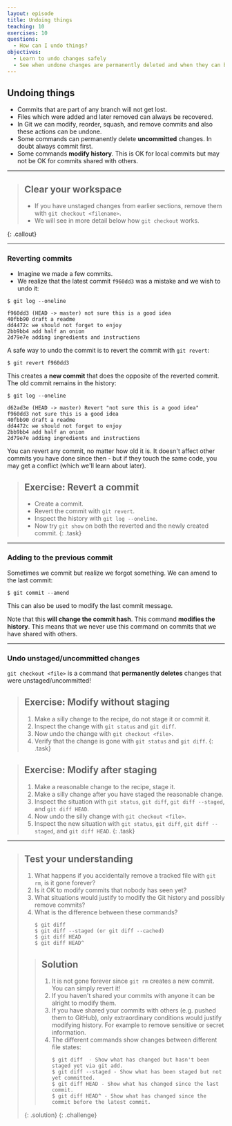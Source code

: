 ```yaml
---
layout: episode
title: Undoing things
teaching: 10
exercises: 10
questions:
  - How can I undo things?
objectives:
  - Learn to undo changes safely
  - See when undone changes are permanently deleted and when they can be retrieved
---
```


## Undoing things

- Commits that are part of any branch will not get lost.
- Files which were added and later removed can always be recovered.
- In Git we can modify, reorder, squash, and remove commits and also these actions can be undone.
- Some commands can permanently delete **uncommitted** changes. In doubt always commit first.
- Some commands **modify history**. This is OK for local commits but may not be OK for commits shared
  with others.

---

> ## Clear your workspace
>
> - If you have unstaged changes from earlier sections, remove them with `git checkout <filename>`.
> - We will see in more detail below how `git checkout` works.
> 
{: .callout}

---

### Reverting commits

- Imagine we made a few commits.
- We realize that the latest commit `f960dd3` was a mistake and we wish to undo it:

```
$ git log --oneline

f960dd3 (HEAD -> master) not sure this is a good idea
40fbb90 draft a readme
dd4472c we should not forget to enjoy
2bb9bb4 add half an onion
2d79e7e adding ingredients and instructions
```

A safe way to undo the commit is to revert the commit with `git revert`:

```
$ git revert f960dd3
```

This creates a **new commit** that does the opposite of the reverted commit.
The old commit remains in the history:

```
$ git log --oneline

d62ad3e (HEAD -> master) Revert "not sure this is a good idea"
f960dd3 not sure this is a good idea
40fbb90 draft a readme
dd4472c we should not forget to enjoy
2bb9bb4 add half an onion
2d79e7e adding ingredients and instructions
```

You can revert any commit, no matter how old it is.  It doesn't affect
other commits you have done since then - but if they touch the same
code, you may get a conflict (which we'll learn about later).

> ## Exercise: Revert a commit
> 
> - Create a commit.
> - Revert the commit with `git revert`.
> - Inspect the history with `git log --oneline`.
> - Now try `git show` on both the reverted and the newly created commit.
{: .task}

---

### Adding to the previous commit

Sometimes we commit but realize we forgot something.
We can amend to the last commit:

```shell
$ git commit --amend
```

This can also be used to modify the last commit message.

Note that this **will change the commit hash**. This command **modifies the history**.
This means that we never use this command on commits that we have shared with others.

---

### Undo unstaged/uncommitted changes

`git checkout <file>` is a command that **permanently deletes** changes
that were unstaged/uncommitted!

> ## Exercise: Modify without staging
> 
> 1. Make a silly change to the recipe, do not stage it or commit it.
> 2. Inspect the change with `git status` and `git diff`.
> 3. Now undo the change with `git checkout <file>`.
> 4. Verify that the change is gone with `git status` and `git diff`.
{: .task}

> ## Exercise: Modify after staging
> 
> 1. Make a reasonable change to the recipe, stage it.
> 2. Make a silly change after you have staged the reasonable change.
> 3. Inspect the situation with `git status`, `git diff`, `git diff --staged`, and `git diff HEAD`.
> 4. Now undo the silly change with `git checkout <file>`.
> 5. Inspect the new situation with `git status`, `git diff`, `git diff --staged`, and `git diff HEAD`.
{: .task}

---

> ## Test your understanding
> 
> 1. What happens if you accidentally remove a tracked file with `git rm`, is it gone forever?
> 2. Is it OK to modify commits that nobody has seen yet?
> 3. What situations would justify to modify the Git history and possibly remove commits?
> 4. What is the difference between these commands?
>    ```
>    $ git diff 
>    $ git diff --staged (or git diff --cached)
>    $ git diff HEAD
>    $ git diff HEAD^
>    ```
> 
> > ## Solution
> >
> > 1. It is not gone forever since `git rm` creates a new commit. You can simply revert it!
> > 2. If you haven't shared your commits with anyone it can be alright to modify them.
> > 3. If you have shared your commits with others (e.g. pushed them to GitHub), only extraordinary 
> >    conditions would justify modifying history. For example to remove sensitive or secret information.
> > 4. The different commands show changes between different file states:
> >    ```
> >    $ git diff  - Show what has changed but hasn't been staged yet via git add.
> >    $ git diff --staged - Show what has been staged but not yet committed.
> >    $ git diff HEAD - Show what has changed since the last commit.
> >    $ git diff HEAD^ - Show what has changed since the commit before the latest commit.
> >    ```
> {: .solution}
{: .challenge}
